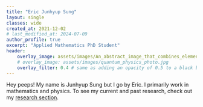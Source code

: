 ```yaml
---
title: "Eric Junhyup Sung"
layout: single
classes: wide
created_at: 2021-12-02
# last_modified_at: 2024-07-09
author_profile: true
excerpt: "Applied Mathematics PhD Student"
header:
    overlay_image: assets/images/An_abstract_image_that_combines_elements_of_partic (2).jpg
    # overlay_image: assets/images/quantum_physics_photo.jpg
    overlay_filter: 0.4 # same as adding an opacity of 0.5 to a black background
---
```


Hey peeps! My name is Junhyup Sung but I go by Eric. I primarily work in mathematics and physics. To see my current and past research, check out my [research section](_pages/research.md).